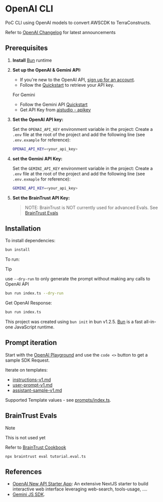 # OpenAI CLI

PoC CLI using OpenAI models to convert AWSCDK to TerraConstructs.

Refer to [OpenAI Changelog](https://platform.openai.com/docs/changelog) for latest announcements

## Prerequisites

1. **Install** [Bun](https://bun.sh/) runtime

1. **Set up the OpenAI & Gemini API:**

   - If you're new to the OpenAI API, [sign up for an account](https://platform.openai.com/signup).
   - Follow the [Quickstart](https://platform.openai.com/docs/quickstart) to retrieve your API key.

   For Gemini

   - Follow the Gemini API [Quickstart](https://ai.google.dev/gemini-api/docs/quickstart?lang=node)
   - Get API Key from [aistudio - apikey](https://aistudio.google.com/apikey)

1. **Set the OpenAI API key:**

   Set the `OPENAI_API_KEY` environment variable in the project: Create a `.env` file at the root of the project and add the following line (see `.env.example` for reference):

   ```bash
   OPENAI_API_KEY=<your_api_key>
   ```

1. **set the Gemini API Key:**

   Set the `GEMINI_API_KEY` environment variable in the project: Create a `.env` file at the root of the project and add the following line (see `.env.exmaple` for reference):

   ```bash
   GEMINI_API_KEY=<your_api_key>
   ```

1. **Set the BrainTrust API Key:**

   > NOTE: BrainTrust is NOT currently used for advanced Evals. See [BrainTrust Evals](#braintrust-evals)

## Installation

To install dependencies:

```bash
bun install
```

To run:

>[!TIP]
> use `--dry-run` to only generate the prompt without making any calls to OpenAI API

```bash
bun run index.ts --dry-run
```

Get OpenAI Response:

```bash
bun run index.ts
```

This project was created using `bun init` in bun v1.2.5. [Bun](https://bun.sh) is a fast all-in-one JavaScript runtime.

## Prompt iteration

Start with the [OpenAI Playground](https://platform.openai.com/playground/prompts?models=gpt-4o-mini) and use the `code <>` button to get a sample SDK Request.

Iterate on templates:

- [instructions-v1.md](./prompts/instructions-v1.md)
- [user-prompt-v1.md](./prompts/user-prompt-v1.md)
- [assistant-sample-v1.md](./prompts/assistant-sample-v1.md)

Supported Template values - see [prompts/index.ts](./prompts/index.ts).

## BrainTrust Evals

> [!NOTE]
> This is not used yet

Refer to [BrainTrust Cookbook](https://cookbook.openai.com/examples/custom-llm-as-a-judge)

```
npx braintrust eval tutorial.eval.ts
```

## References

- [OpenAI New API Starter App](https://github.com/openai/openai-responses-starter-app/tree/main): An extensive NextJS starter to build interactive web interface leveraging web-search, tools-usage, ....
- [Gemini JS SDK](https://github.com/googleapis/js-genai).

